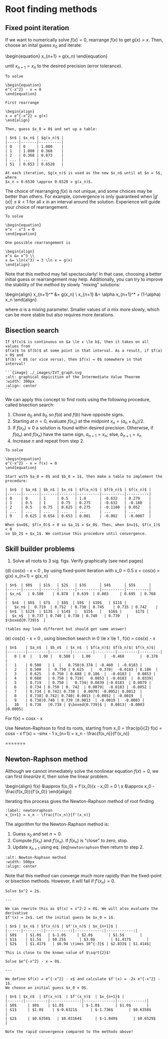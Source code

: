 # Root finding methods

## Fixed point iteration

If we want to numerically solve $f(x) = 0$, rearrange $f(x)$ to get $g(x) = x$.
Then, choose an inital guess $x_0$ and iterate:

\begin{equation}
x_{n+1} = g(x_n)
\end{equation}

until $x_{n+1} = x_n$ to the desired precision (error tolerance).

```{example} Using fixed point iteration
To solve

\begin{equation}
e^{-x^2} - x = 0
\end{equation}

First rearrange

\begin{align}
x = e^{-x^2} = g(x)
\end{align}

Then, guess $x_0 = 0$ and set up a table:

| $n$ | $x_n$ | $g(x_n)$ |
|-----|-------|----------|
| 0   | 0     | 1.000    |
| 1   | 1.000 | 0.368    |
| 2   | 0.368 | 0.873    |
| ... | ...   | ...      |
| 51  | 0.653 | 0.6528   |

At each iteration, $g(x_n)$ is used as the new $x_n$ until at $n = 5$, where
$x_n = 0.6530 \approx 0.6528 = g(x_n)$.
```

The choice of rearranging $f(x)$ is not unique, and some choices may be better
than others. For example, convergence is only guaranteed when
$|g'(x)| \le k < 1$ for all $x$ in an interval around the solution. Experience
will guide your choice of rearrangement.

```{example} Rearranging functions
To solve

\begin{equation}
e^x - x^3 = 0
\end{equation}

One possible rearrangement is

\begin{align}
e^x &= x^3 \\
x &= \ln(x^3) = 3 \ln x = g(x)
\end{align}
```

Note that this method may fail spectacularly! In that case, choosing a better
initial guess or rearrangement may help. Additionally, you can try to improve
the stability of the method by slowly "mixing" solutions:

<!-- markdownlint-disable MD037 -->
\begin{align}
x_{n+1}^* &= g(x_n) \\
x_{n+1} &= \alpha x_{n+1}^* + (1-\alpha) x_n
\end{align}
<!-- markdownlint-enable MD037 -->

where $\alpha$ is a mixing parameter. Smaller values of $\alpha$ mix more
slowly, which can be more stable but also requires more iterations.

## Bisection search

````{topic} Intermediate value theorem
If $f(x)$ is continuous on $a \le x \le b$, then it takes on all values from
$f(a)$ to $f(b)$ at some point in that interval. As a result, if $f(a) > 0$ and
$f(b) < 0$ (or vice versa), then $f(x) = 0$ somewhere in that interval!

```{image} ./_images/IVT_graph.svg
:alt: graphical depicition of the Intermediate Value Theorem
:width: 300px
:align: center
```
````

We can apply this concept to find roots using the following procedure, called
bisection search:

1. Chose $a_0$ and $b_0$ so $f(a)$ and $f(b)$ have opposite signs.
2. Starting at $n = 0$, evaluate $f(x_n)$ at the midpoint $x_n = (a_n + b_n)/2$.
3. If $f(x_n) \approx 0$ a solution is found within desired precision.
   Otherwise, if $f(a_n)$ and $f(x_n)$ have the same sign, $a_{n+1} = x_n$;
   else, $b_{n+1} = x_n$
4. Increase $n$ and repeat from step 2.

```{example} Using bisection search
To solve

\begin{equation}
e^{-x^2} - x = f(x) = 0
\end{equation}

Start with $a_0 = 0$ and $b_0 = 1$, then make a table to implement the
procedure:

| $n$  | $a_n$ | $b_n$ | $x_n$ | $f(a_n)$ | $f(b_n)$ | $f(x_n)$ |
|------|-------|-------|-------|----------|----------|----------|
| 0    | 0     | 1     | 0.5   | 1.0      | -0.632   | 0.279    |
| 1    | 0.5   | 1     | 0.75  | 0.275    | -0.632   | -0.180   |
| 2    | 0.5   | 0.75  | 0.625 | 0.275    | -0.1180  | 0.052    |
| ...  | ...   | ...   | ...   | ...      | ...      | ...      |
| 9    | 0.625 | 0.654 | 0.653 | 0.001    | -0.002   | -0.0007  |

When $n=0$, $f(x_0)$ > 0 so $a_1$ = $x_0$. Then, when $n=1$, $f(x_1)$ < 0
so $b_2$ = $x_1$. We continue this procedure until convergence.
```

## Skill builder problems

1. Solve all roots to 3 sig. figs. Verify graphically (see next pages)

(d) cos(x) - x = 0
, by using fixed-point iteration with x_0 = 0.5
x = cos(x) = g(x) 
x_(n+1) = g(x_n)
```{solution}
| $n$  | $0$   | $1$   | $2$   | $3$      | $4$      | $5$      |
|------|-------|-------|-------|----------|----------|----------|
| $x_n$   | 0.500    | 0.878  | 0.639  | 0.803     | 0.695  | 0.768    |
|  $n$  | $6$  | $7$   | $8$  | $9$  | $10$   | $11$ | 
|   $x_n$ |  0.719  | 0.752  | 0.730 | 0.745    | 0.735 | 0.742    |
| $n$  | $12$  | $13$  | $14$  |   $15$   |   $16$ |      $17$ |
|  $x_n$  | 0.737 | 0.740 | 0.738 | 0.740   | 0.739   | $\boxed{0.739}$  |

(tables may look different but should get same answer)
```

(e) cos(x) - x = 0
, using bisection search in 0 \le x \le 1
, f(x) = cos(x) - x
```{solution}
| $n$    | $a_n$  | $b_n$  | $x_n$  | $f(a_n)$| $f(b_n)$| $f(x_n)$|
|--------|---------|---------|---------|---------|---------|---------|
|   0 | 0  |   1.00 |   0.500 |   1.00      |  -0.460       |  0.378       |
|   1    | 0.500   | 1  |   0.750|0.378 | -0.460  | -0.0183 |
|   2    | 0.500   |  0.750 | 0.625   |   0.378|  -0.0183 | 0.186  |
|   3    | 0.625   | 0.750 | 0.688 | 0.186  |  -0.0183 |   0.0853 |
|   4    | 0.688   | 0.750 | 0.719|   0.0853 | -0.0183  |  0.0339|
|   5    | 0.719   | 0.750 |   0.734| 0.0839 |-0.0183  | 0.0079 |
|   6    | 0.734 | 0.750 | 0. 742  | 0.0079|  -0.0183 | -0.0052 |
|   7    | 0.734 | 0.742| 0.738 |  0.0079| -0.0052| 0.0013  |
|   8    | 0.738| 0.742| 0.740| 0.0013 |-0.0052 | -0.0019   |
|   9    | 0.738|0.740 | 0.739 |0.0013  | -0.0019 |  -0.0003 |
|   10   | 0.738   |0.739 | $\boxed{0.739}$ |  0.0013| -0.0003  |0.0005|
```
For f(x) = cosx - x

Use Newton-Raphson to find its roots, starting from x_0 = \frac{pi}{2}
f(x) = cosx - x
f'(x) = -sinx - 1
x_(n+1) = x_n - \frac{f(x_n)}{f'(x_n)}

=======
## Newton-Raphson method

Although we cannot immediately solve the nonlinear equation $f(x) = 0$, we can
first *linearize* it, then solve the linear problem.

\begin{align}
f(x) &\approx f(x_0) + f'(x_0)(x - x_0) = 0 \\
x &\approx x_0 - \frac{f(x_0)}{f'(x_0)}
\end{align}

Iterating this process gives the Newton-Raphson method of root finding

```{math}
:label: newtonraphson
x_{n+1} = x_n - \frac{f(x_n)}{f'(x_n)}
```

The algorithm for the Newton-Raphson method is:

1. Guess $x_0$ and set $n = 0$.
2. Compute $f(x_n)$ and $f'(x_n)$. If $f(x_n)$ is "close" to zero, stop.
3. Update $x_{n+1}$ using eq. {eq}`newtonraphson` then return to step 2.

```{image} ./_images/newtonraphson.svg
:alt: Newton-Raphson method
:width: 500px
:align: center
```

Note that this method can converge much more rapidly than the fixed-point or
bisection methods. However, it will fail if $f'(x_n) = 0$.

```{example} Newton-Raphson method
Solve $x^2 = 2$.

---

We can rewrite this as $f(x) = x^2-2 = 0$. We will also evaluate the derivative
$f'(x) = 2x$. Let the initial guess be $x_0 = 1$.

| $n$ | $x_n$ | $f(x_n)$ | $f'(x_n)$ | $x_{n+1}$ |
|------|--------:|-----------:|------------:|------------:|
| $0$    | $1.0$   | $-1.0$     | $2.0$       | $1.5$       |
| $1$    | $1.5$   | $0.25$      | $3.0$       | $1.417$       |
| $2$    | $1.417$   | $6.94 \times 10^{-3}$ | $2.833$ | $1.414$|

This is close to the known value of $\sqrt{2}$!
```

```{example} Newton-Raphson method 2
Solve $e^{-x^2} - x = 0$.

---

We define $f(x) = e^{-x^2} - x$ and calculate $f'(x) = -2x e^{-x^2} - 1$.
We choose an initial guess $x_0 = 0$.

| $n$ | $x_n$  | $f(x_n)$  | $f'(x_n)$  | $x_{n+1}$ |
|------:|---------:|-------------:|-------------:|------------:|
| $0$     | $0$    | $1.0$        | $-1.0$       | $1.0$       |
| $1$     | $1.0$    | $-0.6321$      | $-1.736$       | $0.6358$      |
| $2$     | $0.6358$   | $0.03164$      | $-1.849$       | $0.6529$    |

Note the rapid convergence compared to the methods above!

```
